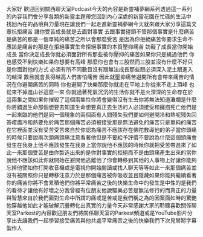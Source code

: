 大家好 歡迎回到關西聊天室Podcast今天的內容是新靈補夢網系列透過這一系列的內容我們會分享各類的新靈主題帶您回到內心深處的新靈花園在忙碌的生活中 找回內在的品境與力量現在讓我們一起走進新靈補夢網今天就來跟大家分享這篇文章抗拒痛苦 讓你受苦成長就是去面對事實 去跟事實碰頭不管那個事實是什麼痛苦是痛苦的那是一個單純的痛苦之所以會那麼受苦 是因為你拒絕痛苦你要求生命不應該是痛苦的那是在拒絕事實生命拒絕事實的本質壓抑痛苦 妨礙了成長當你開始成長 當你決定成長你就必須面對所有那些被你壓抑的痛苦如果你只是繞過他們 你也感受不到快樂如果你想要有高峰 那麼你也會有三股然而三股並沒有什麼不好只是你面對他的方式 必須有所不同數目沒有跟無法成長那些跟必須深入泥土跟進入的越深 數目就會長得越高人們害怕痛苦 因此就壓抑痛苦避開所有會帶來痛苦的情況在你避開痛苦的同時 你也避開了快樂那麼你就走在平地上你從來不走上頂峰 也從來不掉進山谷這麼一來 你就過著死氣沉沉的生活你就不是火深深的生命存在於這兩集之間如果你摧毀了這個兩集性你將會變得沒有生去你將無法知道灘爛是什麼你將錯過生命那個想要去知道生命想要真正去生活的人必須接受和擁抱死亡他們是一起來臨的他們是同一個現象的兩個面有人問殘失我們要如何避開冷和熱呢殘失回答嚐盡冷和熱要免於痛苦那個痛苦必須被接受那是無法避免的痛苦只是單純的痛苦在它裡面並沒有受苦受苦來自於你認為痛苦不應該存在佛陀教導他的弟子當你頭痛的時候只要說兩次頭痛頭痛注意看著他但是不要給予評價不要說為什麼這個頭痛會發生在我身上他不應該發生在我身上當你說他不應該的時候你就把受苦帶進來了如此一來那個受苦是由你製造出來的是你對事實的拒絕而不是由頭痛產生出來的當你說他不應該如此你就開始在避開他逃離他了你會轉移到其他的人事物上好讓你能夠忘掉他譬如你打開收音機或是電視你開始閱讀或找人聊天等等如此一來那個痛苦並沒有被關照你只是轉移注意力於是那個痛苦被你吸收並且隱藏如果你能夠繼續看著你的痛苦你將不會累積他們你將平常痛苦之後的快樂生命中的發生是中性的是我們的看待才讓他有好壞之分我曾經有位朋友他說驅樂必苦是無法修行的而真正的力量與智慧來自於我們面對生命中所謂的痛或是苦或是我們稱之為的因案面如時的驚艷他穿越他如此才能破解沉疊轉化出真實的力量今天非常感謝大家的聆聽喜歡關係聊天室Parkest的內容歡迎朋友們將關係聊天室的Parkest頻道或是YouTube影片分享出去讓我們一起學習接受痛苦與他共處平常痛苦之後的快樂我們下次見掰掰字幕製作人